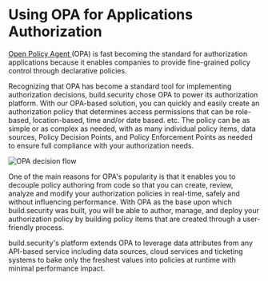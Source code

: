 # Using OPA for Applications Authorization

[Open Policy Agent ](https://www.openpolicyagent.org/)\(OPA\) is fast becoming the standard for authorization applications because it enables companies to provide fine-grained policy control through declarative policies.

Recognizing that OPA has become a standard tool for implementing authorization decisions, build.security chose OPA to power its authorization platform. With our OPA-based solution, you can quickly and easily create an authorization policy that determines access permissions that can be role-based, location-based, time and/or date based. etc. The policy can be as simple or as complex as needed, with as many individual policy items, data sources, Policy Decision Points, and Policy Enforcement Points as needed to ensure full compliance with your authorization needs.

![OPA decision flow](https://files.readme.io/a94ce3e-opa.png)

One of the main reasons for OPA's popularity is that it enables you to decouple policy authoring from code so that you can create, review, analyze and modify your authorization policies in real-time, safely and without influencing performance. With OPA as the base upon which build.security was built, you will be able to author, manage, and deploy your authorization policy by building policy items that are created through a user-friendly process.

build.security's platform extends OPA to leverage data attributes from any API-based service including data sources, cloud services and ticketing systems to bake only the freshest values into policies at runtime with minimal performance impact.

